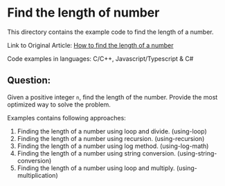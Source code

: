 # Find the length of number

This directory contains the example code to find the length of a number.

Link to Original Article: [How to find the length of a number](https://rahulv.dev/blog/find-the-length-of-a-number/)

Code examples in languages: C/C++, Javascript/Typescript & C#

## Question:
Given a positive integer `n`, find the length of the number. Provide the most optimized way to solve the problem.

Examples contains following approaches:

1. Finding the length of a number using loop and divide. (using-loop)
2. Finding the length of a number using recursion. (using-recursion)
3. Finding the length of a number using log method. (using-log-math)
4. Finding the length of a number using string conversion. (using-string-conversion)
5. Finding the length of a number using loop and multiply. (using-multiplication)

